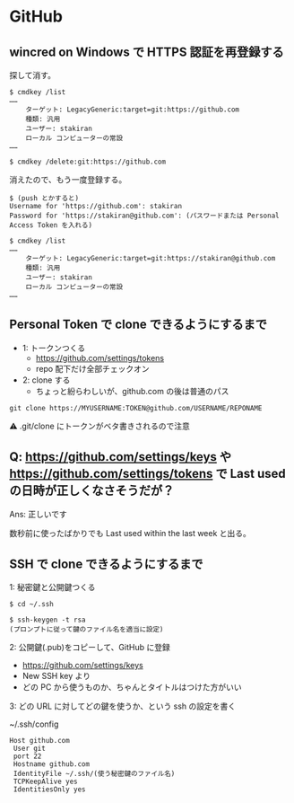 # GitHub

## wincred on Windows で HTTPS 認証を再登録する
探して消す。

```
$ cmdkey /list
……
    ターゲット: LegacyGeneric:target=git:https://github.com
    種類: 汎用
    ユーザー: stakiran
    ローカル コンピューターの常設
……

$ cmdkey /delete:git:https://github.com
```

消えたので、もう一度登録する。

```
$ (push とかすると)
Username for 'https://github.com': stakiran
Password for 'https://stakiran@github.com': (パスワードまたは Personal Access Token を入れる)

$ cmdkey /list
……
    ターゲット: LegacyGeneric:target=git:https://stakiran@github.com
    種類: 汎用
    ユーザー: stakiran
    ローカル コンピューターの常設
……
```

## Personal Token で clone できるようにするまで
- 1: トークンつくる
    - https://github.com/settings/tokens
    - repo 配下だけ全部チェックオン
- 2: clone する
    - ちょっと紛らわしいが、github.com の後は普通のパス

```
git clone https://MYUSERNAME:TOKEN@github.com/USERNAME/REPONAME
```

:warning: .git/clone にトークンがベタ書きされるので注意

## Q: https://github.com/settings/keys や https://github.com/settings/tokens で Last used の日時が正しくなさそうだが？
Ans: 正しいです

数秒前に使ったばかりでも Last used within the last week と出る。

## SSH で clone できるようにするまで
1: 秘密鍵と公開鍵つくる

```
$ cd ~/.ssh

$ ssh-keygen -t rsa
(プロンプトに従って鍵のファイル名を適当に設定)

```

2: 公開鍵(.pub)をコピーして、GitHub に登録

- https://github.com/settings/keys
- New SSH key より
- どの PC から使うものか、ちゃんとタイトルはつけた方がいい

3: どの URL に対してどの鍵を使うか、という ssh の設定を書く

~/.ssh/config

```
Host github.com
 User git
 port 22
 Hostname github.com
 IdentityFile ~/.ssh/(使う秘密鍵のファイル名)
 TCPKeepAlive yes
 IdentitiesOnly yes
```
